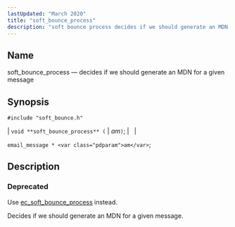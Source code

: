 ```yaml
---
lastUpdated: "March 2020"
title: "soft_bounce_process"
description: "soft bounce process decides if we should generate an MDN for a given message void soft bounce process am email message am Use ec soft bounce process instead Decides if we should generate an MDN for a given message..."
---
```


<a name="apis.soft_bounce_process"></a> 
## Name

soft_bounce_process — decides if we should generate an MDN for a given message

## Synopsis

`#include "soft_bounce.h"`

| `void **soft_bounce_process** (` | <var class="pdparam">am</var>`)`; |   |

`email_message * <var class="pdparam">am</var>`;<a name="idp48007296"></a> 
## Description

### Deprecated

Use [ec_soft_bounce_process](/momentum/3/3-api/apis-ec-soft-bounce-process) instead.

Decides if we should generate an MDN for a given message.